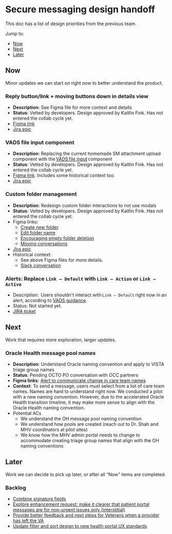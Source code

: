 # Secure messaging design handoff
This doc has a list of design priorities from the previous team.

Jump to: 
- [Now](#Now)
- [Next](#Next)
- [Later](#Later)

## Now
Minor updates we can start on right now to better understand the product. 

### Reply button/link + moving buttons down in details view 
- **Description**: See Figma file for more context and details 
- **Status**: Vetted by developers. Design approved by Kaitlin Fink. Has not entered the collab cycle yet. 
- [Figma link](https://www.figma.com/design/b5zVnuG5nXshAwnkYd7JBY/Z---SM-threads?node-id=359-13121&t=1cHrFQzDKtG6NVGL-4)  
- [Jira epic](https://jira.devops.va.gov/browse/MHV-68765) 

### VADS file input component 
- **Description**: Replacing the current homemade SM attachment upload component with the [VADS file input](https://design.va.gov/components/form/file-input) component 
- **Status**: Vetted by developers. Design approved by Kaitlin Fink. Has not entered the collab cycle yet. 
- [Figma link](https://www.figma.com/design/2k0wyYzd2nmoFMSNb8xmZJ/Z---Message-file-attachments?node-id=440-18596&t=eidjSe3olErSyiIb-4). Includes some historical context too.
- [Jira epic](https://jira.devops.va.gov/browse/MHV-68765)  

### Custom folder management 
- **Description**: Redesign custom folder interactions to not use modals 
- **Status**: Vetted by developers. Design approved by Kaitlin Fink. Has not entered the collab cycle yet. 
- Figma links:  
   - [Create new folder](https://www.figma.com/design/S0unbFz4j8oC4AY7iCd6KU/Z---Custom-folder-explorations?node-id=2443-8728&t=XLspFk8Pj17JDv5D-4) 
   - [Edit folder name](https://www.figma.com/design/S0unbFz4j8oC4AY7iCd6KU/Z---Custom-folder-explorations?node-id=2567-32861&t=7Klr1qBKNlNG9jAX-4) 
   - [Encouraging empty folder deletion](https://www.figma.com/design/S0unbFz4j8oC4AY7iCd6KU/Z---Custom-folder-explorations?node-id=2603-29335&t=7Klr1qBKNlNG9jAX-4) 
   - [Moving conversations](https://www.figma.com/design/S0unbFz4j8oC4AY7iCd6KU/Z---Custom-folder-explorations?node-id=2806-39926&t=7Klr1qBKNlNG9jAX-4)
- [Jira epic](https://jira.devops.va.gov/browse/MHV-68765) 
- Historical context:  
   - See above Figma files for more details.
   - [Slack conversation](https://dsva.slack.com/archives/C05CD3ECB44/p1750880969489089)

### Alerts: Replace `Link – Default` with `Link – Action` or `Link – Active` 
- Description:  Users shouldn't interact with `Link – Default` right now in an alert, according to [VADS guidance](https://design.va.gov/components/alert/#links-within-alerts). 
- Status: Not started yet.
- [JIRA ticket ](https://jira.devops.va.gov/browse/MHV-72659)
  
## Next
Work that requires more exploration, larger updates. 

### Oracle Health message pool names 
- **Description**: Understand Oracle naming convention and apply to VISTA triage group names 
- **Status**: Pending OCTO PO conversation with OCC partners 
- **Figma links**: [Alert to communicate change in care team names ](https://www.figma.com/design/uddjxccqvUyz5FSg1aD5wi/Z---Triage-Group-Flows?node-id=3131-31991&t=Y3Nb0pl5BEQX3iOM-4)
- **Context**: To send a message, users must select from a list of care team names. Names are hard to understand right now. We conducted a pilot with a new naming convention. However, due to the accelerated Oracle Health transition timeline, it may make more sense to align with the Oracle Health naming convention.  
- Potential ACs 
   - We understand the OH message pool naming convention 
   - We understand how pools are created (reach out to Dr. Shah and MHV coordinators at pilot sites)  
   - We know how the MHV admin portal needs to change to accommodate creating triage group names that align with the OH naming conventions 

## Later
Work we can decide to pick up later, or after all “Now” items are completed. 

### Backlog
- [Combine signature fields](https://mhv-69720:%20%20https://www.figma.com/design/x9YoKDPekIPiqlDiZdmjci/Signature--preferences--notifications?node-id=2374-46245&t=nPMh58xw58Iod2s2-1)
- [Explore enhancement request: make it clearer that patient portal messages are for non-urgent issues only (interstitial) ](https://jira.devops.va.gov/browse/MHV-69772) 
- [Provide better feedback and next steps for Veterans when a provider has left the VA ](https://jira.devops.va.gov/browse/MHV-69776)
- [Update filter and sort design to new health portal UX standards ](https://jira.devops.va.gov/browse/MHV-69767)
